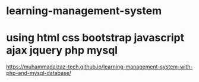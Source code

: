 # learning-management-system
# using html css bootstrap javascript ajax jquery php mysql 
https://muhammadaizaz-tech.github.io/learning-management-system-with-php-and-mysql-database/
